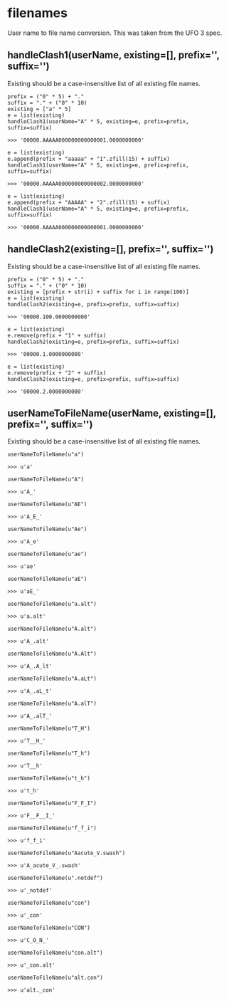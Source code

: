filenames
=========

User name to file name conversion. This was taken from the UFO 3 spec.

## handleClash1(userName, existing=[], prefix='', suffix='')

Existing should be a case-insensitive list of all existing file names.

	prefix = ("0" * 5) + "."
	suffix = "." + ("0" * 10)
	existing = ["a" * 5]
	e = list(existing)
	handleClash1(userName="A" * 5, existing=e, prefix=prefix, suffix=suffix)

	>>> '00000.AAAAA000000000000001.0000000000'

	e = list(existing)
	e.append(prefix + "aaaaa" + "1".zfill(15) + suffix)
	handleClash1(userName="A" * 5, existing=e, prefix=prefix, suffix=suffix)

	>>> '00000.AAAAA000000000000002.0000000000'

	e = list(existing)
	e.append(prefix + "AAAAA" + "2".zfill(15) + suffix)
	handleClash1(userName="A" * 5, existing=e, prefix=prefix, suffix=suffix)

	>>> '00000.AAAAA000000000000001.0000000000'

## handleClash2(existing=[], prefix='', suffix='')

Existing should be a case-insensitive list of all existing file names.

	prefix = ("0" * 5) + "."
	suffix = "." + ("0" * 10)
	existing = [prefix + str(i) + suffix for i in range(100)]
	e = list(existing)
	handleClash2(existing=e, prefix=prefix, suffix=suffix)

	>>> '00000.100.0000000000'

	e = list(existing)
	e.remove(prefix + "1" + suffix)
	handleClash2(existing=e, prefix=prefix, suffix=suffix)

	>>> '00000.1.0000000000'

	e = list(existing)
	e.remove(prefix + "2" + suffix)
	handleClash2(existing=e, prefix=prefix, suffix=suffix)

	>>> '00000.2.0000000000'

## userNameToFileName(userName, existing=[], prefix='', suffix='')

Existing should be a case-insensitive list of all existing file names.

	userNameToFileName(u"a")

	>>> u'a'

	userNameToFileName(u"A")

	>>> u'A_'

	userNameToFileName(u"AE")

	>>> u'A_E_'

	userNameToFileName(u"Ae")

	>>> u'A_e'

	userNameToFileName(u"ae")

	>>> u'ae'

	userNameToFileName(u"aE")

	>>> u'aE_'

	userNameToFileName(u"a.alt")

	>>> u'a.alt'

	userNameToFileName(u"A.alt")

	>>> u'A_.alt'

	userNameToFileName(u"A.Alt")

	>>> u'A_.A_lt'

	userNameToFileName(u"A.aLt")

	>>> u'A_.aL_t'

	userNameToFileName(u"A.alT")

	>>> u'A_.alT_'

	userNameToFileName(u"T_H")

	>>> u'T__H_'

	userNameToFileName(u"T_h")

	>>> u'T__h'

	userNameToFileName(u"t_h")

	>>> u't_h'

	userNameToFileName(u"F_F_I")

	>>> u'F__F__I_'

	userNameToFileName(u"f_f_i")

	>>> u'f_f_i'

	userNameToFileName(u"Aacute_V.swash")

	>>> u'A_acute_V_.swash'

	userNameToFileName(u".notdef")

	>>> u'_notdef'

	userNameToFileName(u"con")

	>>> u'_con'

	userNameToFileName(u"CON")

	>>> u'C_O_N_'

	userNameToFileName(u"con.alt")

	>>> u'_con.alt'

	userNameToFileName(u"alt.con")

	>>> u'alt._con'
	